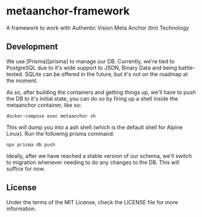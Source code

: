 # metaanchor-framework

A framework to work with Authentic Vision Meta Anchor (tm) Technology

## Development

We use [Prisma][prisma] to manage our DB. Currently, we're tied to PostgreSQL
due to it's wide support to JSON, Binary Data and being battle-tested. SQLite
can be offered in the future, but it's not on the roadmap at the moment.

As so, after building the containers and getting things up, we'll have to
push the DB to it's initial state, you can do so by firing up a shell inside the
metaanchor container, like so:

```
docker-compose exec metaanchor sh
```

This will dump you into a ash shell (which is the default shell for Alpine
Linux). Run the following prisma command:

```
npx prisma db push
```

Ideally, after we have reached a stable version of our schema, we'll switch to
migration whenever needing to do any changes to the DB. This will suffice for
now.

## License

Under the terms of the MIT License, check the LICENSE file for more information.
